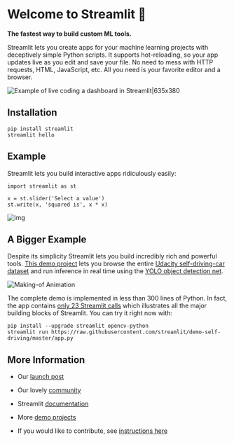 # Welcome to Streamlit 👋

**The fastest way to build custom ML tools.**

Streamlit lets you create apps for your machine learning projects with deceptively simple Python scripts. It supports hot-reloading, so your app updates live as you edit and save your file. No need to mess with HTTP requests, HTML, JavaScript, etc. All you need is your favorite editor and a browser. 

![Example of live coding a dashboard in Streamlit|635x380](https://camo.githubusercontent.com/5ae1dcfd188be26bbb0648fb62e9d6d593dbb6f5/68747470733a2f2f617773312e646973636f757273652d63646e2e636f6d2f7374616e6461726431302f75706c6f6164732f73747265616d6c69742f6f726967696e616c2f31582f323932653938356637663735656637626566386332376235383939663731663736636435373765302e676966)



## Installation

```
pip install streamlit
streamlit hello
```

## Example

Streamlit lets you build interactive apps ridiculously easily:

```
import streamlit as st

x = st.slider('Select a value')
st.write(x, 'squared is', x * x)
```

![img](https://camo.githubusercontent.com/1e18efff3f06946e9d1559712cea0cb76364f004/68747470733a2f2f73747265616d6c69742d64656d6f2d646174612e73332d75732d776573742d322e616d617a6f6e6177732e636f6d2f737175617265642d696d6167652d666f722d6769746875622d726561646d652d322e706e67)

## A Bigger Example

Despite its simplicity Streamlit lets you build incredibly rich and powerful tools. [This demo project](https://github.com/streamlit/demo-self-driving) lets you browse the entire [Udacity self-driving-car dataset](https://github.com/udacity/self-driving-car) and run inference in real time using the [YOLO object detection net](https://pjreddie.com/darknet/yolo).



![Making-of Animation](https://raw.githubusercontent.com/streamlit/demo-self-driving/master/av_final_optimized.gif)

 

The complete demo is implemented in less than 300 lines of Python. In fact, the app contains [only 23 Streamlit calls](https://github.com/streamlit/demo-self-driving/blob/master/app.py) which illustrates all the major building blocks of Streamlit. You can try it right now with:

```
pip install --upgrade streamlit opencv-python
streamlit run https://raw.githubusercontent.com/streamlit/demo-self-driving/master/app.py
```



## More Information

 

- Our [launch post](https://towardsdatascience.com/coding-ml-tools-like-you-code-ml-models-ddba3357eace)

- Our lovely [community](https://discuss.streamlit.io/)

- Streamlit [documentation](https://docs.streamlit.io/)

- More [demo projects](https://github.com/streamlit/)

- If you would like to contribute, see [instructions here](https://github.com/streamlit/streamlit/wiki/Contributing)

  